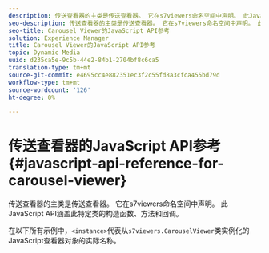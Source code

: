 ```yaml
---
description: 传送查看器的主类是传送查看器。 它在s7viewers命名空间中声明。 此JavaScript API涵盖此特定类的构造函数、方法和回调。
seo-description: 传送查看器的主类是传送查看器。 它在s7viewers命名空间中声明。 此JavaScript API涵盖此特定类的构造函数、方法和回调。
seo-title: Carousel Viewer的JavaScript API参考
solution: Experience Manager
title: Carousel Viewer的JavaScript API参考
topic: Dynamic Media
uuid: d235ca5e-9c5b-44e2-84b1-2704bf8c6ca5
translation-type: tm+mt
source-git-commit: e4695cc4e882351ec3f2c55fd8a3cfca455bd79d
workflow-type: tm+mt
source-wordcount: '126'
ht-degree: 0%

---
```



# 传送查看器的JavaScript API参考{#javascript-api-reference-for-carousel-viewer}

传送查看器的主类是传送查看器。 它在s7viewers命名空间中声明。 此JavaScript API涵盖此特定类的构造函数、方法和回调。

在以下所有示例中，`<instance>`代表从`s7viewers.CarouselViewer`类实例化的JavaScript查看器对象的实际名称。
